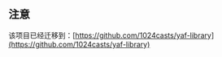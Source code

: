 
## 注意

该项目已经迁移到：[https://github.com/1024casts/yaf-library](https://github.com/1024casts/yaf-library)



